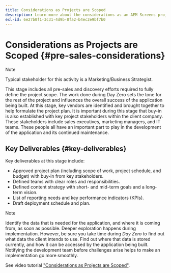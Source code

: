 ```yaml
---
title: Considerations as Projects are Scoped
description: Learn more about the considerations as an AEM Screens project is scoped.
exl-id: 6e27b0f1-3c31-4d9b-8fa2-b4ec2e9bf7b0
---
```

# Considerations as Projects are Scoped {#pre-sales-considerations}

>[!NOTE]
>Typical stakeholder for this activity is a Marketing/Business Strategist.

This stage includes all pre-sales and discovery efforts required to fully define the project scope. The work done during Day Zero sets the tone for the rest of the project and influences the overall success of the application being built.
At this stage, key vendors are identified and brought together to help formulate the project plan. It is important during this stage that buy-in is also established with key project stakeholders within the client company. These stakeholders include sales executives, marketing managers, and IT teams. These people all have an important part to play in the development of the application and its continued maintenance.

## Key Deliverables {#key-deliverables}

Key deliverables at this stage include:

* Approved project plan (including scope of work, project schedule, and budget) with buy-in from key stakeholders.
* Defined teams with clear roles and responsibilities.
* Defined content strategy with short- and mid-term goals and a long-term vision.
* List of reporting needs and key performance indicators (KPIs).
* Draft deployment schedule and plan.

>[!NOTE]
>
>Identify the data that is needed for the application, and where it is coming from, as soon as possible. Deeper exploration happens during implementation. However, be sure you take time during *Day Zero* to find out what data the client intends to use. Find out where that data is stored currently, and how it can be accessed by the application being built. Notifying the development team before challenges arise helps to make an implementation go more smoothly.

See video tutorial ["Considerations as Projects are Scoped"](https://experienceleague.adobe.com/en/docs/experience-manager-screens/user-guide/digital-signage-network/project-considerations).
